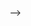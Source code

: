 <!-- ---
title: Second Talks
linkTitle: Second Talk
summary: TN in ML
date: '2021-01-24'
type: book
tags:
  - previous
---

<!-- {{< figure src="featured.jpg" >}} -->

<!-- {{< toc hide_on="xl" >}} -->

<!-- ## What you will learn

- a summary of the talk -->

<!-- ## Program overview



## Courses in this program


## Meet your instructor


## FAQs -->
 -->
